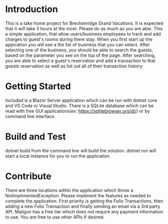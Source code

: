 # Introduction 
This is a take home project for Breckenridge Grand Vacations. It is expected that it will take 3 hours at the most. Please do as much as you are able. This a simple application, that allow users/business employees to track and add charges to guest's rooms during there stay. When you first start up the appication you will see a the list of business that you can select. After selecting one of the business, you should be able to search the guests, based on the parameter you see on the top of the page. After searching, you are able to select a guest's reservation and add a transaction to that guests reservation as well as list out all of their transaction history. 

# Getting Started
Included is a Blazor Server application which can be run with dotnet core and VS Code or Visual Studio.
There is a SQLite database which can be read with free GUI applications(ex: https://sqlitebrowser.org/dl/) or by command line interface. 

# Build and Test
dotnet build from the command line will build the solution. dotnet run will start a local instance for you to run the application.

# Contribute
There are three locations within the application which throw a NotImplimentedException. Please impliment the features as needed to complete the application. 
First priority is getting the Folio Transactions, then adding a new Folio Transaction and finally sending an email via a 3rd party API. Mailgun has a free tier which does not require any payment information to use. You are free to use other APIs if desired. 
